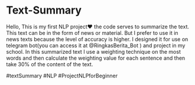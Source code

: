 # Text-Summary
Hello, This is my first NLP project❤ 
the code serves to summarize the text. This text can be in the form of news or material. But I prefer to use it in news texts because the level of accuracy is higher. I designed it for use on telegram bot(you can access it at @RingkasBerita_Bot ) and project in my school. In this summarized text I use a weighting technique on the most words and then calculate the weighting value for each sentence and then take 30% of the content of the text. 

#textSummary #NLP #ProjectNLPforBeginner
